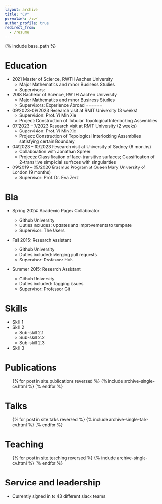 ```yaml
---
layout: archive
title: "CV"
permalink: /cv/
author_profile: true
redirect_from:
  - /resume
---
```


{% include base_path %}

Education
======
* 2021 Master of Science, RWTH Aachen University
  * Major Mathematics and minor Business Studies
  * Supervisors: 
* 2018 Bachelor of Science, RWTH Aachen University
  * Major Mathematics and minor Business Studies
  * Supervisors:
Experience Abroad 
======
* 09/2023-09/2023 Research visit at RMIT University (3 weeks)
  * Supervision: Prof. Yi Min Xie
  * Project: Construction of Tubular Topological Interlocking Assemblies
* 07/2023 – 7/2023 Research visit at RMIT University (2 weeks)
  * Supervision: Prof. Yi Min Xie
  * Project: Construction of Topological Interlocking Assemblies satisfying certain Boundary
* 04/2023 – 10/2023 Research visit at University of Sydney (6 months)
  * Collaboration with Jonathan Spreer 
  * Projects: Classification of face-transitive surfaces; Classification of 2-transitive simplicial surfaces with singularities
* 09/2019 – 05/2020 Erasmus Program at Queen Mary University of London (9 months)
  * Supervisor: Prof. Dr. Eva Zerz

Bla 
======
* Spring 2024: Academic Pages Collaborator
  * Github University
  * Duties includes: Updates and improvements to template
  * Supervisor: The Users

* Fall 2015: Research Assistant
  * Github University
  * Duties included: Merging pull requests
  * Supervisor: Professor Hub

* Summer 2015: Research Assistant
  * Github University
  * Duties included: Tagging issues
  * Supervisor: Professor Git
  
Skills
======
* Skill 1
* Skill 2
  * Sub-skill 2.1
  * Sub-skill 2.2
  * Sub-skill 2.3
* Skill 3

Publications
======
  <ul>{% for post in site.publications reversed %}
    {% include archive-single-cv.html %}
  {% endfor %}</ul>
  
Talks
======
  <ul>{% for post in site.talks reversed %}
    {% include archive-single-talk-cv.html  %}
  {% endfor %}</ul>
  
Teaching
======
  <ul>{% for post in site.teaching reversed %}
    {% include archive-single-cv.html %}
  {% endfor %}</ul>
  
Service and leadership
======
* Currently signed in to 43 different slack teams
